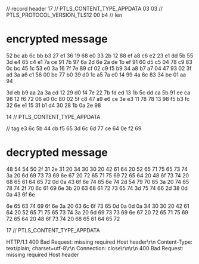 // record header
17 // PTLS_CONTENT_TYPE_APPDATA
03 03 // PTLS_PROTOCOL_VERSION_TLS12
00 b4 // len

# encrypted message

52 bc ab 6c bb b3 27 e1 36 19
68 e0 33 2b 12 88 ef a8 c6 e2
23 e1 dd 5b 55 3d e4 65 c4 e1
7a ce 91 7b 97 6a 2d 6e 2a de
1b ef 91 60 d5 c5 04 78 c9 83
0c bc 45 1c 53 e0 3a 16 7f 7e
89 cf 02 c9 f5 b9 34 a8 b7 a7
04 47 93 02 3f ad 3a a6 c1 56
00 be 77 b0 39 d0 1c a5 7a c0
14 99 4a 6c 83 34 be 01 aa 94

3d eb b9 aa 2a 3a cd 12 29 d0
f4 7e 22 7b fd ed 13 1b 5c dd
ca 5b 91 ee ca 98 12 f6 72 06
e0 0c 80 02 5f c8 47 a9 e6 ce
3e e3 11 78 78 13 98 f5 b3 fc
32 6e e1 15 31 b1 d4 30 28 1b
0a 2e 98

14 // PTLS_CONTENT_TYPE_APPDATA

// tag
e3 6c 5b 44 cb f5 65 3d 6c 6d
77 ce 64 0e f2 69

# decrypted message

48 54 54 50 2f 31 2e 31 20 34
30 30 20 42 61 64 20 52 65 71
75 65 73 74 3a 20 6d 69 73 73
69 6e 67 20 72 65 71 75 69 72
65 64 20 48 6f 73 74 20 68 65
61 64 65 72 0d 0a 43 6f 6e 74
65 6e 74 2d 54 79 70 65 3a 20
74 65 78 74 2f 70 6c 61 69 6e
3b 20 63 68 61 72 73 65 74 3d
75 74 66 2d 38 0d 0a 43 6f 6e

6e 65 63 74 69 6f 6e 3a 20 63
6c 6f 73 65 0d 0a 0d 0a 34 30
30 20 42 61 64 20 52 65 71 75
65 73 74 3a 20 6d 69 73 73 69
6e 67 20 72 65 71 75 69 72 65
64 20 48 6f 73 74 20 68 65 61
64 65 72

17 // PTLS_CONTENT_TYPE_APPDATA

HTTP/1.1 400 Bad Request: missing required Host header\r\n
Content-Type: text/plain; charset=utf-8\r\n
Connection: close\r\n\r\n
400 Bad Request: missing required Host header